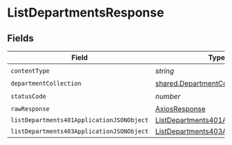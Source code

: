 # ListDepartmentsResponse


## Fields

| Field                                                                                             | Type                                                                                              | Required                                                                                          | Description                                                                                       |
| ------------------------------------------------------------------------------------------------- | ------------------------------------------------------------------------------------------------- | ------------------------------------------------------------------------------------------------- | ------------------------------------------------------------------------------------------------- |
| `contentType`                                                                                     | *string*                                                                                          | :heavy_check_mark:                                                                                | N/A                                                                                               |
| `departmentCollection`                                                                            | [shared.DepartmentCollection](../../models/shared/departmentcollection.md)                        | :heavy_minus_sign:                                                                                | OK                                                                                                |
| `statusCode`                                                                                      | *number*                                                                                          | :heavy_check_mark:                                                                                | N/A                                                                                               |
| `rawResponse`                                                                                     | [AxiosResponse](https://axios-http.com/docs/res_schema)                                           | :heavy_minus_sign:                                                                                | N/A                                                                                               |
| `listDepartments401ApplicationJSONObject`                                                         | [ListDepartments401ApplicationJSON](../../models/operations/listdepartments401applicationjson.md) | :heavy_minus_sign:                                                                                | Unauthenticated                                                                                   |
| `listDepartments403ApplicationJSONObject`                                                         | [ListDepartments403ApplicationJSON](../../models/operations/listdepartments403applicationjson.md) | :heavy_minus_sign:                                                                                | Forbidden                                                                                         |